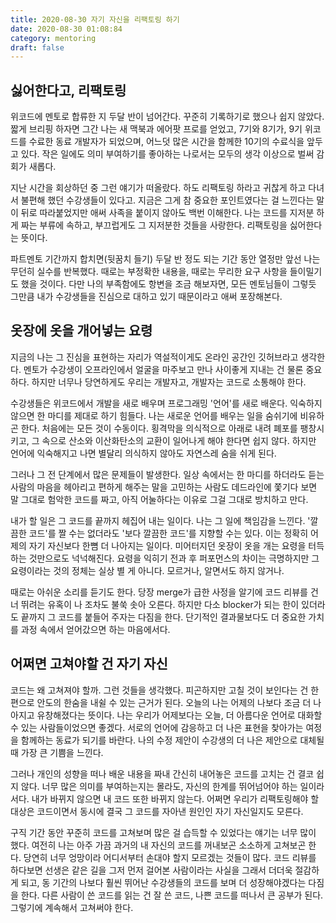 ```yaml
---
title: 2020-08-30 자기 자신을 리팩토링 하기
date: 2020-08-30 01:08:84
category: mentoring
draft: false
---
```


## 싫어한다고, 리팩토링

위코드에 멘토로 합류한 지 두달 반이 넘어간다. 꾸준히 기록하기로 했으나 쉽지 않았다. 짧게 브리핑 하자면 그간 나는 새 맥북과 에어팟 프로를 얻었고, 7기와 8기가, 9기 위코드를 수료한 동료 개발자가 되었으며, 어느덧 많은 시간을 함께한 10기의 수료식을 앞두고 있다. 작은 일에도 의미 부여하기를 좋아하는 나로서는 모두의 생각 이상으로 벌써 감회가 새롭다.

지난 시간을 회상하던 중 그런 얘기가 떠올랐다. 하도 리팩토링 하라고 귀찮게 하고 다녀서 불편해 했던 수강생들이 있다고. 지금은 그게 참 중요한 포인트였다는 걸 느낀다는 말이 뒤로 따라붙었지만 애써 사족을 붙이지 않아도 백번 이해한다. 나는 코드를 지저분 하게 짜는 부류에 속하고, 부끄럽게도 그 지저분한 것들을 사랑한다. 리팩토링을 싫어한다는 뜻이다.

파트멘토 기간까지 합치면(뒷꿈치 들기) 두달 반 정도 되는 기간 동안 열정만 앞선 나는 무던히 실수를 반복했다. 때로는 부정확한 내용을, 때로는 무리한 요구 사항을 들이밀기도 했을 것이다. 다만 나의 부족함에도 항변을 조금 해보자면, 모든 멘토님들이 그렇듯 그만큼 내가 수강생들을 진심으로 대하고 있기 때문이라고 애써 포장해본다.

## 옷장에 옷을 개어넣는 요령

지금의 나는 그 진심을 표현하는 자리가 역설적이게도 온라인 공간인 깃허브라고 생각한다. 멘토가 수강생이 오프라인에서 얼굴을 마주보고 만나 사이좋게 지내는 건 물론 중요하다. 하지만 너무나 당연하게도 우리는 개발자고, 개발자는 코드로 소통해야 한다.

수강생들은 위코드에서 개발을 새로 배우며 프로그래밍 '언어'를 새로 배운다. 익숙하지 않으면 한 마디를 제대로 하기 힘들다. 나는 새로운 언어를 배우는 일을 숨쉬기에 비유하곤 한다. 처음에는 모든 것이 수동이다. 횡격막을 의식적으로 아래로 내려 폐포를 팽창시키고, 그 속으로 산소와 이산화탄소의 교환이 일어나게 해야 한다면 쉽지 않다. 하지만 언어에 익숙해지고 나면 별달리 의식하지 않아도 자연스레 숨을 쉬게 된다.

그러나 그 전 단계에서 많은 문제들이 발생한다. 일상 속에서는 한 마디를 하더라도 듣는 사람의 마음을 헤아리고 편하게 해주는 말을 고민하는 사람도 데드라인에 쫓기다 보면 말 그대로 험악한 코드를 짜고, 아직 어눌하다는 이유로 그걸 그대로 방치하고 만다.

내가 할 일은 그 코드를 끝까지 헤집어 내는 일이다. 나는 그 일에 책임감을 느낀다. '깔끔한 코드'를 짤 수는 없더라도 '보다 깔끔한 코드'를 지향할 수는 있다. 이는 정확히 어제의 자기 자신보다 한뼘 더 나아지는 일이다. 미어터지던 옷장이 옷을 개는 요령을 터득하는 것만으로도 넉넉해진다. 요령을 익히기 전과 후 퍼포먼스의 차이는 극명하지만 그 요령이라는 것의 정체는 실상 별 게 아니다. 모르거나, 알면서도 하지 않거나.

때로는 아쉬운 소리를 듣기도 한다. 당장 merge가 급한 사정을 알기에 코드 리뷰를 건너 뛰려는 유혹이 나 조차도 불쑥 솟아 오른다. 하지만 다소 blocker가 되는 한이 있더라도 끝까지 그 코드를 붙들어 주자는 다짐을 한다. 단기적인 결과물보다도 더 중요한 가치를 과정 속에서 얻어갔으면 하는 마음에서다.

## 어쩌면 고쳐야할 건 자기 자신

코드는 왜 고쳐져야 할까. 그런 것들을 생각했다. 피곤하지만 고칠 것이 보인다는 건 한편으로 안도의 한숨을 내쉴 수 있는 근거가 된다. 오늘의 나는 어제의 나보다 조금 더 나아지고 유창해졌다는 뜻이다. 나는 우리가 어제보다는 오늘, 더 아름다운 언어로 대화할 수 있는 사람들이었으면 좋겠다. 서로의 언어에 감응하고 더 나은 표현을 찾아가는 여정을 함께하는 동료가 되기를 바란다. 나의 수정 제안이 수강생의 더 나은 제안으로 대체될 때 가장 큰 기쁨을 느낀다.

그러나 개인의 성향을 떠나 배운 내용을 짜내 간신히 내어놓은 코드를 고치는 건 결코 쉽지 않다. 너무 많은 의미를 부여하는지는 몰라도, 자신의 한계를 뛰어넘어야 하는 일이라서다. 내가 바뀌지 않으면 내 코드 또한 바뀌지 않는다. 어쩌면 우리가 리팩토링해야 할 대상은 코드이면서 동시에 결국 그 코드를 자아낸 원인인 자기 자신일지도 모른다.

구직 기간 동안 꾸준히 코드를 고쳐보며 많은 걸 습득할 수 있었다는 얘기는 너무 많이 했다. 여전히 나는 아주 가끔 과거의 내 자신의 코드를 꺼내보곤 소소하게 고쳐보곤 한다. 당연히 너무 엉망이라 어디서부터 손대야 할지 모르겠는 것들이 많다. 코드 리뷰를 하다보면 선생은 같은 길을 그저 먼저 걸어본 사람이라는 사실을 그래서 더더욱 절감하게 되고, 동 기간의 나보다 훨씬 뛰어난 수강생들의 코드를 보며 더 성장해야겠다는 다짐을 한다. 다른 사람이 쓴 코드를 읽는 건 잘 쓴 코드, 나쁜 코드를 떠나서 큰 공부가 된다. 그렇기에 계속해서 고쳐써야 한다.


